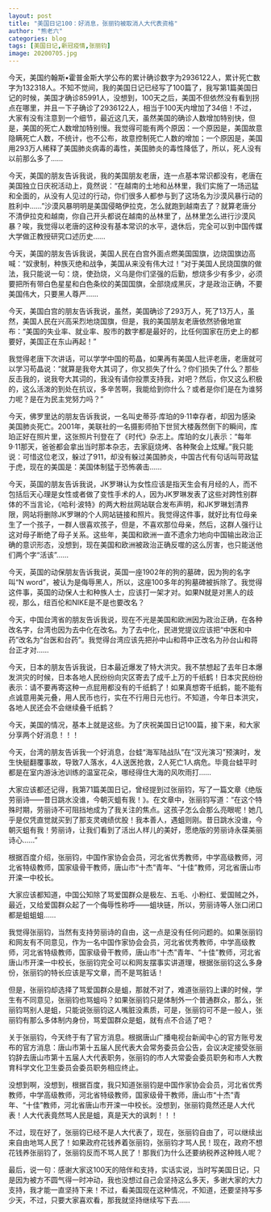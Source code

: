 ```yaml
---
layout: post
title: "美国日记100：好消息，张丽钧被取消人大代表资格"
author: "熊老六"
categories: blog
tags: [美国日记,新冠疫情,张丽钧]
image: 20200705.jpg
---
```

​​今天，美国约翰斯•霍普金斯大学公布的累计确诊数字为2936122人，累计死亡数字为132318人。不知不觉间，我的美国日记已经写了100篇了，我写第1篇美国日记的时候，美国才确诊85991人，没想到，100天之后，美国不但依然没有看到拐点在哪里，并且一下子确诊了2936122人，相当于100天内增加了34倍！不过，大家有没有注意到一个细节，最近这几天，虽然美国的确诊人数增加特别快，但是，美国的死亡人数增加特别慢。我觉得可能有两个原因：一个原因是，美国故意隐瞒死亡人数，不统计，也不公布，故意控制死亡人数的增加；一个原因是，美国用293万人稀释了美国肺炎病毒的毒性，美国肺炎的毒性降低了，所以，死人没有以前那么多了……

今天，美国的朋友告诉我说，我的美国朋友老唐，连一点基本常识都没有，老唐在美国独立日庆祝活动上，竟然说：“在越南的土地和丛林里，我们实施了一场迅猛和全面的，从没有人见过的行动，你们很多人都参与到了这场名为沙漠风暴行动的胜利中……”沙漠风暴明明是美国侵略伊拉克，怎么就跑到越南去了？就算老唐分不清伊拉克和越南，你自己开头都说在越南的丛林里了，丛林里怎么进行沙漠风暴？唉，我觉得以老唐的这种没有基本常识的水平，退休后，完全可以到中国传媒大学做正教授研究口述历史……

今天，美国的朋友告诉我说，美国人民在白宫外面点燃美国国旗，边烧国旗边高喊：“奴隶制，种族灭绝和战争，美国从来没有伟大过！”对于美国人民烧国旗的做法，我只能说一句：烧，使劲烧，义乌是你们坚强的后勤，想烧多少有多少，必须要把所有带白色星星和白色条纹的美国国旗，全部烧成黑灰，才是政治正确，不要美国伟大，只要黑人尊严……

今天，美国白宫的朋友告诉我说，虽然，美国确诊了293万人，死了13万人，虽然，美国人民在兴高采烈地烧国旗，但是，我的美国朋友老唐依然骄傲地宣布：“美国的失业率、就业率、股市的数字都是最好的，比任何国家在历史上的都要好，美国正在东山再起！”

我觉得老唐下次讲话，可以学学中国的苟晶，如果再有美国人批评老唐，老唐就可以学习苟晶说：“就算是我夸大其词了，你又损失了什么？你们损失了什么？那些反击我的，说我夸大其词的，我没有请你投票支持我，对吧？然后，你又这么积极的，这么活泼的到处在抗议，多辛苦啊，我能给到你什么？或者是你们是在为谁努力呢？是在为民主党努力吗？”

今天，佛罗里达的朋友告诉我说，一名叫史蒂芬·库珀的9·11幸存者，却因为感染美国肺炎死亡。2001年，美联社的一名摄影师拍下世贸大楼轰然倒下的瞬间，库珀正好在照片里，这张照片刊登在了《时代》杂志上。库珀的女儿表示：“每年9·11那天，爸爸都会拿出当时那本杂志，去家庭烧烤、各种聚会上炫耀。”我只能说：可惜这位老汉，躲过了911，却没有躲过美国肺炎，中国古代有句话叫苛政猛于虎，现在的美国是：美国体制猛于恐怖袭击……

今天，英国的朋友告诉我说，JK罗琳认为女性应该是指天生会有月经的人，而不包括后天心理是女性或者做了变性手术的人，因为JK罗琳发表了这些对跨性别群体的不当言论，《哈利·波特》的两大粉丝网站联合发布声明，和JK罗琳划清界限，网站将删除JK罗琳的个人网站链接和照片。我觉得这件事，就好比有位母亲生了一个孩子，一群人很喜欢孩子，但是，不喜欢那位母亲，然后，这群人强行让这对母子断绝了母子关系。这些年，美国和欧洲一直不遗余力地向中国输出政治正确的意识形态，没想到，现在美国和欧洲被政治正确反噬的这么厉害，也只能送他们两个字“活该”……

今天，英国的动保朋友告诉我说，英国一座1902年的狗的墓碑，因为狗的名字叫“N word”，被认为是侮辱黑人，所以，这座100多年的狗墓碑被拆除了。我觉得这件事，英国的动保人士和种族人士，应该打一架才对。如果N就是对黑人的歧视，那么，纽百伦和NIKE是不是也要改名？

今天，中国台湾省的朋友告诉我说，现在不光是美国和欧洲因为政治正确，在各种改名字，台湾也因为去中化在改名。为了去中化，民进党提议应该把“中医和中药”改名为“台医和台药”。我觉得台湾应该先把孙中山和蒋中正改名为孙台山和蒋台正才对……

今天，日本的朋友告诉我说，日本最近爆发了特大洪灾。我不禁想起了去年日本爆发洪灾的时候，日本各地人民纷纷向灾区寄去了成千上万的千纸鹤！日本灾民纷纷表示：请不要再寄这种一点屁用都没有的千纸鹤了！如果真想寄千纸鹤，能不能有点诚意用美元叠，用人民币也行，实在不行用日元也行。不知道，今年日本洪灾，各地人民还会不会继续叠千纸鹤？

今天，美国的情况，基本上就是这些。为了庆祝美国日记100篇，接下来，和大家分享两个好消息！！！

今天，台湾的朋友告诉我一个好消息，台蛙“海军陆战队”在“汉光演习”预演时，发生快艇翻覆事故，导致7人落水，4人送医抢救，2人死亡1人病危。毕竟台蛙平时都是在室内游泳池训练的温室花朵，哪经得住大海的风吹雨打……

大家应该都还记得，我第71篇美国日记，曾经提到过张丽钧，写了一篇文章《绝版劳丽诗——昔日跳水没谁，今朝灭蛆有我！》。在文章中，张丽钧写道：“在这个特殊时期，劳丽诗不可阻挡地成为了我关注的焦点。这孩子怎么会那么亮眼呢！她几乎是仅凭直觉就买到了那支灵魂绩优股！我本善人，遇蛆则刚。昔日跳水没谁，今朝灭蛆有我！劳丽诗，让我们看到了活出人样儿的美好，愿绝版的劳丽诗永葆美丽诗心……”

根据百度介绍，张丽钧，中国作家协会会员，河北省优秀教师，中学高级教师，河北省特级教师，国家级骨干教师，唐山市“十杰”青年、“十佳”教师，河北省唐山市开滦一中校长。

大家应该都知道，中国公知除了骂爱国群众是极左、五毛、小粉红、爱国贼之外，最近，又给爱国群众起了一个侮辱性称呼——蛆块链，所以，劳丽诗等人张口闭口都是蛆蛆蛆……

我觉得张丽钧，当然有支持劳丽诗的自由，这一点是没有任何问题的。如果张丽钧和网友有不同意见，作为一名中国作家协会会员，河北省优秀教师，中学高级教师，河北省特级教师，国家级骨干教师，唐山市“十杰”青年、“十佳”教师，河北省唐山市开滦一中校长，张丽钧完全可以和网友摆事实讲道理，根据张丽钧这么多身份，张丽钧的特长应该是写文章，而不是骂脏话！

但是，张丽钧却选择了骂爱国群众是蛆，那就不对了，难道张丽钧上课的时候，学生有不同意见，张丽钧也骂蛆吗？如果张丽钧只是体制外一个普通群众，那么，张丽钧骂别人是蛆，只能说张丽钧这人嘴脏没素质，可是，张丽钧可不是一般人，张丽钧有那么多体制内身份，骂爱国群众是蛆，就有点不合适了吧？

关于张丽钧，今天终于有了官方消息。根据唐山广播电视台新闻中心的官方账号发布的官方消息：唐山市第十五届人民代表大会常务委员会公告，会议决定接受张丽钧辞去唐山市第十五届人大代表职务，张丽钧的市人大常委会委员职务和市人大教育科学文化卫生委员会委员职务相应终止。

没想到啊，没想到，根据百度，我只知道张丽钧是中国作家协会会员，河北省优秀教师，中学高级教师，河北省特级教师，国家级骨干教师，唐山市“十杰”青年、“十佳”教师，河北省唐山市开滦一中校长。没想到，张丽钧竟然还是人大代表！人大代表竟然骂人民是蛆，真是天大的讽刺！！！

不过，现在好了，张丽钧已经不是人大代表了，现在，张丽钧自由了，可以继续出来自由地骂人民了！如果政府花钱养着张丽钧，张丽钧才骂人民！现在，政府不想花钱养张丽钧了，张丽钧反而不骂人民了！那我们为什么还要纳税养这种贱人呢？

最后，说一句：感谢大家这100天的陪伴和支持，实话实说，当时写美国日记，只是因为被方不圆气得一时冲动，我也没想过自己会坚持这么多天，多谢大家的大力支持，我才能一直坚持下来！不过，看美国现在这种情况，不知道，还要坚持写多少天，不过，只要大家喜欢看，那我就坚持继续写下去……​​​​